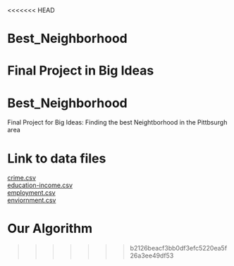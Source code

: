 <<<<<<< HEAD
# Best_Neighborhood
Final Project in Big Ideas
=======
# Best_Neighborhood
Final Project for Big Ideas: Finding the best Neightborhood in the Pittbsurgh area

# Link to data files
[crime.csv](https://data.wprdc.org/dataset/pgh/resource/204f63f4-296f-4f1d-bbdd-946b183fa5a0)  
[education-income.csv](https://data.wprdc.org/dataset/pgh/resource/f7b19c6c-aa66-419b-b0e1-9998d7ddfcbc)  
[employment.csv](https://data.wprdc.org/dataset/pgh/resource/fd095080-d32c-4669-8b62-c80f4f32723a)  
[enviornment.csv](https://data.wprdc.org/dataset/pgh/resource/14501cb9-308d-49ce-8bbb-7933ad703fe1)  

# Our Algorithm
>>>>>>> b2126beacf3bb0df3efc5220ea5f26a3ee49df53
